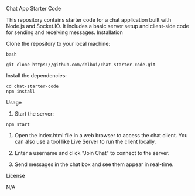 Chat App Starter Code

This repository contains starter code for a chat application built with Node.js and Socket.IO. It includes a basic server setup and client-side code for sending and receiving messages.
Installation

   Clone the repository to your local machine:

    bash

    git clone https://github.com/dnlbui/chat-starter-code.git

   Install the dependencies:



    cd chat-starter-code
    npm install

Usage

   1. Start the server:



    npm start

   1. Open the index.html file in a web browser to access the chat client. You can also use a tool like Live Server to run the client locally.

   2. Enter a username and click "Join Chat" to connect to the server.

   3. Send messages in the chat box and see them appear in real-time.


License

N/A
